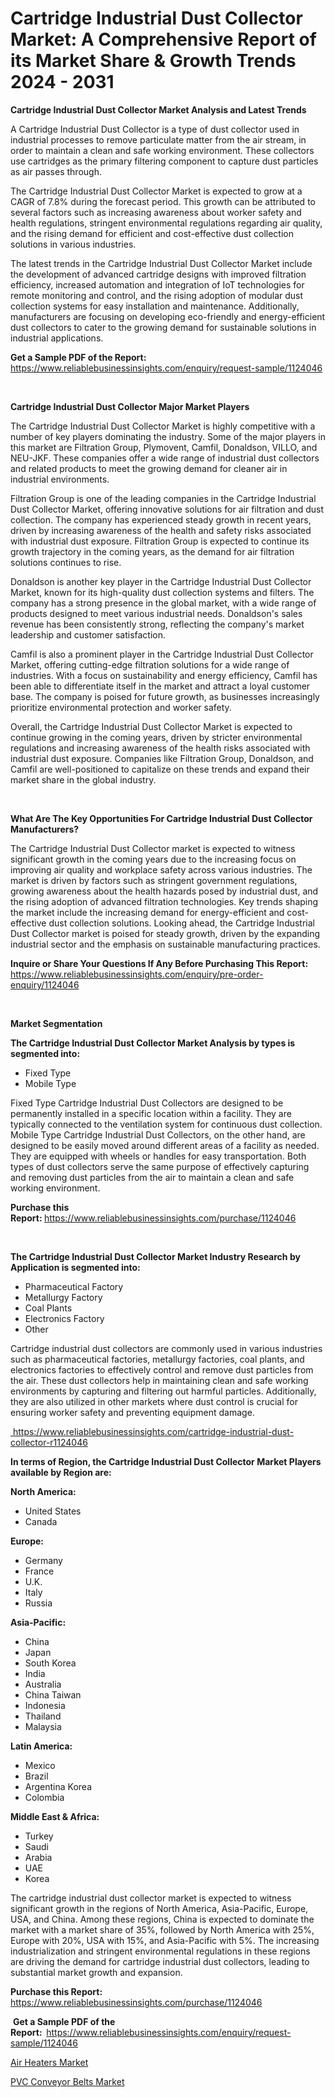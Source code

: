 <p><h1>Cartridge Industrial Dust Collector Market: A Comprehensive Report of its Market Share & Growth Trends 2024 - 2031</h1></p><p><strong>Cartridge Industrial Dust Collector Market Analysis and Latest Trends</strong></p>
<p><p>A Cartridge Industrial Dust Collector is a type of dust collector used in industrial processes to remove particulate matter from the air stream, in order to maintain a clean and safe working environment. These collectors use cartridges as the primary filtering component to capture dust particles as air passes through.</p><p>The Cartridge Industrial Dust Collector Market is expected to grow at a CAGR of 7.8% during the forecast period. This growth can be attributed to several factors such as increasing awareness about worker safety and health regulations, stringent environmental regulations regarding air quality, and the rising demand for efficient and cost-effective dust collection solutions in various industries.</p><p>The latest trends in the Cartridge Industrial Dust Collector Market include the development of advanced cartridge designs with improved filtration efficiency, increased automation and integration of IoT technologies for remote monitoring and control, and the rising adoption of modular dust collection systems for easy installation and maintenance. Additionally, manufacturers are focusing on developing eco-friendly and energy-efficient dust collectors to cater to the growing demand for sustainable solutions in industrial applications.</p></p>
<p><strong>Get a Sample PDF of the Report:&nbsp;</strong> <a href="https://www.reliablebusinessinsights.com/enquiry/request-sample/1124046">https://www.reliablebusinessinsights.com/enquiry/request-sample/1124046</a></p>
<p>&nbsp;</p>
<p><strong>Cartridge Industrial Dust Collector Major Market Players</strong></p>
<p><p>The Cartridge Industrial Dust Collector Market is highly competitive with a number of key players dominating the industry. Some of the major players in this market are Filtration Group, Plymovent, Camfil, Donaldson, VILLO, and NEU-JKF. These companies offer a wide range of industrial dust collectors and related products to meet the growing demand for cleaner air in industrial environments.</p><p>Filtration Group is one of the leading companies in the Cartridge Industrial Dust Collector Market, offering innovative solutions for air filtration and dust collection. The company has experienced steady growth in recent years, driven by increasing awareness of the health and safety risks associated with industrial dust exposure. Filtration Group is expected to continue its growth trajectory in the coming years, as the demand for air filtration solutions continues to rise.</p><p>Donaldson is another key player in the Cartridge Industrial Dust Collector Market, known for its high-quality dust collection systems and filters. The company has a strong presence in the global market, with a wide range of products designed to meet various industrial needs. Donaldson's sales revenue has been consistently strong, reflecting the company's market leadership and customer satisfaction.</p><p>Camfil is also a prominent player in the Cartridge Industrial Dust Collector Market, offering cutting-edge filtration solutions for a wide range of industries. With a focus on sustainability and energy efficiency, Camfil has been able to differentiate itself in the market and attract a loyal customer base. The company is poised for future growth, as businesses increasingly prioritize environmental protection and worker safety.</p><p>Overall, the Cartridge Industrial Dust Collector Market is expected to continue growing in the coming years, driven by stricter environmental regulations and increasing awareness of the health risks associated with industrial dust exposure. Companies like Filtration Group, Donaldson, and Camfil are well-positioned to capitalize on these trends and expand their market share in the global industry.</p></p>
<p>&nbsp;</p>
<p><strong>What Are The Key Opportunities For Cartridge Industrial Dust Collector Manufacturers?</strong></p>
<p><p>The Cartridge Industrial Dust Collector market is expected to witness significant growth in the coming years due to the increasing focus on improving air quality and workplace safety across various industries. The market is driven by factors such as stringent government regulations, growing awareness about the health hazards posed by industrial dust, and the rising adoption of advanced filtration technologies. Key trends shaping the market include the increasing demand for energy-efficient and cost-effective dust collection solutions. Looking ahead, the Cartridge Industrial Dust Collector market is poised for steady growth, driven by the expanding industrial sector and the emphasis on sustainable manufacturing practices.</p></p>
<p><strong>Inquire or Share Your Questions If Any Before Purchasing This Report:</strong> <a href="https://www.reliablebusinessinsights.com/enquiry/pre-order-enquiry/1124046">https://www.reliablebusinessinsights.com/enquiry/pre-order-enquiry/1124046</a></p>
<p>&nbsp;</p>
<p><strong>Market Segmentation</strong></p>
<p><strong>The Cartridge Industrial Dust Collector Market Analysis by types is segmented into:</strong></p>
<p><ul><li>Fixed Type</li><li>Mobile Type</li></ul></p>
<p><p>Fixed Type Cartridge Industrial Dust Collectors are designed to be permanently installed in a specific location within a facility. They are typically connected to the ventilation system for continuous dust collection. Mobile Type Cartridge Industrial Dust Collectors, on the other hand, are designed to be easily moved around different areas of a facility as needed. They are equipped with wheels or handles for easy transportation. Both types of dust collectors serve the same purpose of effectively capturing and removing dust particles from the air to maintain a clean and safe working environment.</p></p>
<p><strong>Purchase this Report:&nbsp;</strong><a href="https://www.reliablebusinessinsights.com/purchase/1124046">https://www.reliablebusinessinsights.com/purchase/1124046</a></p>
<p>&nbsp;</p>
<p><strong>The Cartridge Industrial Dust Collector Market Industry Research by Application is segmented into:</strong></p>
<p><ul><li>Pharmaceutical Factory</li><li>Metallurgy Factory</li><li>Coal Plants</li><li>Electronics Factory</li><li>Other</li></ul></p>
<p><p>Cartridge industrial dust collectors are commonly used in various industries such as pharmaceutical factories, metallurgy factories, coal plants, and electronics factories to effectively control and remove dust particles from the air. These dust collectors help in maintaining clean and safe working environments by capturing and filtering out harmful particles. Additionally, they are also utilized in other markets where dust control is crucial for ensuring worker safety and preventing equipment damage.</p></p>
<p><a href="https://www.reliablebusinessinsights.com/cartridge-industrial-dust-collector-r1124046">&nbsp;https://www.reliablebusinessinsights.com/cartridge-industrial-dust-collector-r1124046</a></p>
<p><strong>In terms of Region, the Cartridge Industrial Dust Collector Market Players available by Region are:</strong></p>
<p>
    <p> <strong> North America: </strong>
        <ul>
            <li>United States</li>
            <li>Canada</li>
        </ul>
        </p> 
    <p> <strong> Europe: </strong>
        <ul>
            <li>Germany</li>
            <li>France</li>
            <li>U.K.</li>
            <li>Italy</li>
            <li>Russia</li>
        </ul>
        </p> 
    <p> <strong> Asia-Pacific: </strong>
        <ul>
            <li>China</li>
            <li>Japan</li>
            <li>South Korea</li>
            <li>India</li>
            <li>Australia</li>
            <li>China Taiwan</li>
            <li>Indonesia</li>
            <li>Thailand</li>
            <li>Malaysia</li>
        </ul>
        </p> 
    <p> <strong> Latin America: </strong>
        <ul>
            <li>Mexico</li>
            <li>Brazil</li>
            <li>Argentina Korea</li>
            <li>Colombia</li>
        </ul>
        </p> 
    <p> <strong> Middle East & Africa: </strong>
        <ul>
            <li>Turkey</li>
            <li>Saudi</li>
            <li>Arabia</li>
            <li>UAE</li>
            <li>Korea</li>
        </ul>
    </p>
    </p>
<p><p>The cartridge industrial dust collector market is expected to witness significant growth in the regions of North America, Asia-Pacific, Europe, USA, and China. Among these regions, China is expected to dominate the market with a market share of 35%, followed by North America with 25%, Europe with 20%, USA with 15%, and Asia-Pacific with 5%. The increasing industrialization and stringent environmental regulations in these regions are driving the demand for cartridge industrial dust collectors, leading to substantial market growth and expansion.</p></p>
<p><strong>Purchase this Report: </strong><a href="https://www.reliablebusinessinsights.com/purchase/1124046">https://www.reliablebusinessinsights.com/purchase/1124046</a></p>
<p>&nbsp;<strong>Get a Sample PDF of the Report:&nbsp;&nbsp;</strong><a href="https://www.reliablebusinessinsights.com/enquiry/request-sample/1124046">https://www.reliablebusinessinsights.com/enquiry/request-sample/1124046</a></p>
<p><strong></strong></p>
<p><p><a href="https://github.com/dx0328/Market-Research-Report-List-4/blob/main/air-heaters-market.md">Air Heaters Market</a></p><p><a href="https://github.com/juancolorado15/Market-Research-Report-List-4/blob/main/pvc-conveyor-belts-market.md">PVC Conveyor Belts Market</a></p></p>